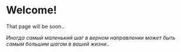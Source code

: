 # Welcome!

That page will be soon..

*Иногда самый маленький шаг в верном направлении может быть самым большим шагом в вашей жизни..*
